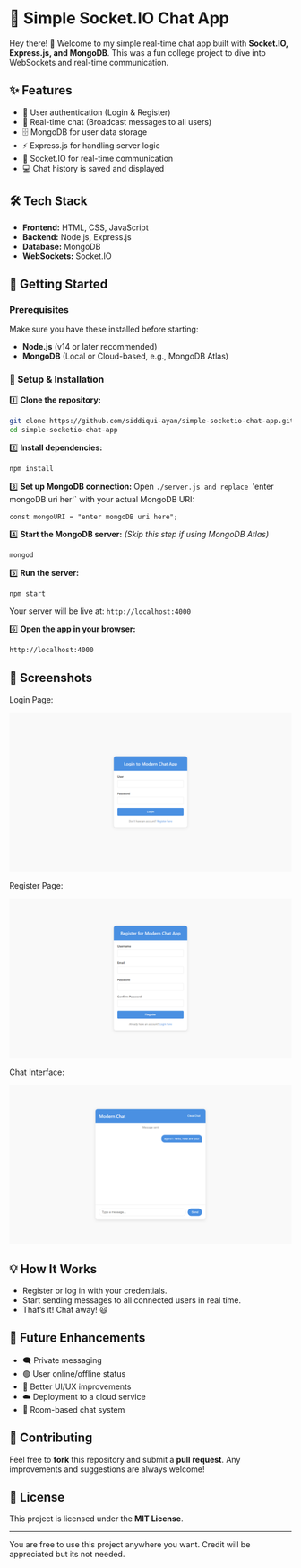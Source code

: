 ﻿# 🚀 Simple Socket.IO Chat App

Hey there! 👋 Welcome to my simple real-time chat app built with **Socket.IO, Express.js, and MongoDB**. This was a fun college project to dive into WebSockets and real-time communication. 

## ✨ Features
- 🔑 User authentication (Login & Register)
- 💬 Real-time chat (Broadcast messages to all users)
- 🗄️ MongoDB for user data storage
- ⚡ Express.js for handling server logic
- 📡 Socket.IO for real-time communication
- 💻 Chat history is saved and displayed

## 🛠 Tech Stack
- **Frontend:** HTML, CSS, JavaScript
- **Backend:** Node.js, Express.js
- **Database:** MongoDB
- **WebSockets:** Socket.IO

## 🚀 Getting Started
### Prerequisites
Make sure you have these installed before starting:
- **Node.js** (v14 or later recommended)
- **MongoDB** (Local or Cloud-based, e.g., MongoDB Atlas)

### 🔧 Setup & Installation
1️⃣ **Clone the repository:**
   ```sh
   git clone https://github.com/siddiqui-ayan/simple-socketio-chat-app.git
   cd simple-socketio-chat-app
   ```

2️⃣ **Install dependencies:**
   ```sh
   npm install
   ```

3️⃣ **Set up MongoDB connection:**
   Open `./server.js and replace `'enter mongoDB uri her'` with your actual MongoDB URI:
   ```node
   const mongoURI = "enter mongoDB uri here";
   ```

4️⃣ **Start the MongoDB server:** *(Skip this step if using MongoDB Atlas)*
   ```sh
   mongod
   ```

5️⃣ **Run the server:**
   ```sh
   npm start
   ```
   Your server will be live at: `http://localhost:4000`

6️⃣ **Open the app in your browser:**
   ```sh
   http://localhost:4000
   ```

## 📸 Screenshots

Login Page:

![Login Screen](screenshots/login.png)

Register Page:

![Register Screen](screenshots/register.png)

Chat Interface: 

![Chat Interface](screenshots/chat.png)


## 💡 How It Works
- Register or log in with your credentials.
- Start sending messages to all connected users in real time.
- That’s it! Chat away! 😃

## 🚀 Future Enhancements
- 🗨️ Private messaging
- 🟢 User online/offline status
- 🎨 Better UI/UX improvements
- ☁️ Deployment to a cloud service
- 🏢 Room-based chat system

## 🤝 Contributing
Feel free to **fork** this repository and submit a **pull request**. Any improvements and suggestions are always welcome! 

## 📜 License
This project is licensed under the **MIT License**.

---

You are free to use this project anywhere you want. Credit will be appreciated but its not needed.
